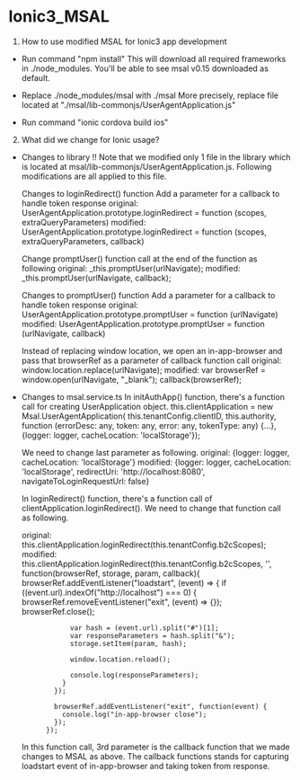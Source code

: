 # Ionic3_MSAL

1. How to use modified MSAL for Ionic3 app development

  - Run command "npm install"
    This will download all required frameworks in ./node_modules.
    You'll be able to see msal v0.15 downloaded as default.

  - Replace ./node_modules/msal with ./msal
    More precisely, replace file located at "./msal/lib-commonjs/UserAgentApplication.js"

  - Run command "ionic cordova build ios"

2. What did we change for Ionic usage?
  - Changes to library
    !! Note that we modified only 1 file in the library which is located at msal/lib-commonjs/UserAgentApplication.js. Following modifications are all applied to this file.

    Changes to loginRedirect() function
      Add a parameter for a callback to handle token response
        original: UserAgentApplication.prototype.loginRedirect = function (scopes, extraQueryParameters)
        modified: UserAgentApplication.prototype.loginRedirect = function (scopes, extraQueryParameters, callback)

      Change promptUser() function call at the end of the function as following
        original: _this.promptUser(urlNavigate);
        modified: _this.promptUser(urlNavigate, callback);

    Changes to promptUser() function
      Add a parameter for a callback to handle token response
          original: UserAgentApplication.prototype.promptUser = function (urlNavigate)
          modified: UserAgentApplication.prototype.promptUser = function (urlNavigate, callback)

      Instead of replacing window location, we open an in-app-browser and pass that browserRef as a parameter of callback function call
        original: window.location.replace(urlNavigate);
        modified: var browserRef = window.open(urlNavigate, "_blank");
                  callback(browserRef);

  - Changes to msal.service.ts
    In initAuthApp() function, there's a function call for creating UserApplication object.
        this.clientApplication = new Msal.UserAgentApplication(
          this.tenantConfig.clientID, 
          this.authority,
          function (errorDesc: any, token: any, error: any, tokenType: any) {...},
          {logger: logger, cacheLocation: 'localStorage'});

      We need to change last parameter as following.
      original: {logger: logger, cacheLocation: 'localStorage'}
      modified: {logger: logger, cacheLocation: 'localStorage', redirectUri: 'http://localhost:8080', navigateToLoginRequestUrl: false}

    In loginRedirect() function, there's a function call of clientApplication.loginRedirect().
      We need to change that function call as following.

      original: this.clientApplication.loginRedirect(this.tenantConfig.b2cScopes);
      modified: this.clientApplication.loginRedirect(this.tenantConfig.b2cScopes, '', function(browserRef, storage, param, callback){
                  browserRef.addEventListener("loadstart", (event) => {
                  if ((event.url).indexOf("http://localhost") === 0) {
                    browserRef.removeEventListener("exit", (event) => {});
                    browserRef.close();

                    var hash = (event.url).split("#")[1];
                    var responseParameters = hash.split("&");
                    storage.setItem(param, hash);

                    window.location.reload();

                    console.log(responseParameters);
                  }
                });

                browserRef.addEventListener("exit", function(event) {
                  console.log("in-app-browser close");
                });
              });

       In this function call, 3rd parameter is the callback function that we made changes to MSAL as above.
       The callback functions stands for capturing loadstart event of in-app-browser and taking token from response.
    
     
     
     
     
     
      
